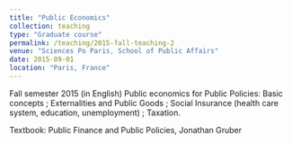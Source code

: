 ```yaml
---
title: "Public Economics"
collection: teaching
type: "Graduate course"
permalink: /teaching/2015-fall-teaching-2
venue: "Sciences Po Paris, School of Public Affairs"
date: 2015-09-01
location: "Paris, France"
---
```


Fall semester 2015 (in English)
Public economics for Public Policies: Basic concepts ; Externalities and Public Goods ; Social Insurance (health care system, education, unemployment) ; Taxation.

Textbook: Public Finance and Public Policies, Jonathan Gruber 
